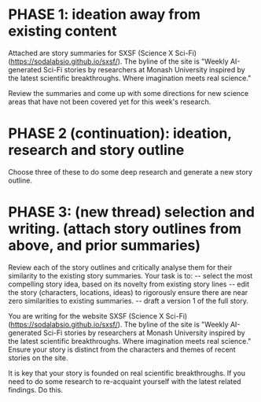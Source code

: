 # PHASE 1: ideation away from existing content

Attached are story summaries for SXSF (Science X Sci-Fi)(https://sodalabsio.github.io/sxsf/). The byline of the site is "Weekly AI-generated Sci-Fi stories by researchers at Monash University inspired by the latest scientific breakthroughs. Where imagination meets real science." 

Review the summaries and come up with some directions for new science areas that have not been covered yet for this week's research.

# PHASE 2 (continuation): ideation, research and story outline

Choose three of these to do some deep research and generate a new story outline.

# PHASE 3: (new thread) selection and writing. (attach story outlines from above, and prior summaries)

Review each of the story outlines and critically analyse them for their similarity to the existing story summaries. Your task is to:
-- select the most compelling story idea, based on its novelty from existing story lines
-- edit the story (characters, locations, ideas) to rigorously ensure there are near zero similarities to existing summaries.
-- draft a version 1 of the full story.

You are writing for the website SXSF (Science X Sci-Fi)(https://sodalabsio.github.io/sxsf/). The byline of the site is "Weekly AI-generated Sci-Fi stories by researchers at Monash University inspired by the latest scientific breakthroughs. Where imagination meets real science." Ensure your story is distinct from the characters and themes of recent stories on the site.

It is key that your story is founded on real scientific breakthroughs. If you need to do some research to re-acquaint yourself with the latest related findings. Do this.
